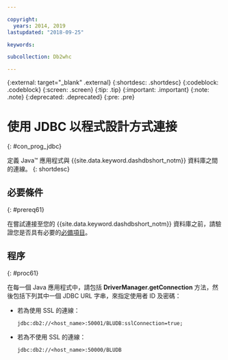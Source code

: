 ```yaml
---

copyright:
  years: 2014, 2019
lastupdated: "2018-09-25"

keywords:

subcollection: Db2whc

---
```


<!-- Attribute definitions --> 
{:external: target="_blank" .external}
{:shortdesc: .shortdesc}
{:codeblock: .codeblock}
{:screen: .screen}
{:tip: .tip}
{:important: .important}
{:note: .note}
{:deprecated: .deprecated}
{:pre: .pre}

# 使用 JDBC 以程式設計方式連接
{: #con_prog_jdbc}

定義 Java™ 應用程式與 {{site.data.keyword.dashdbshort_notm}} 資料庫之間的連線。
{: shortdesc}

## 必要條件
{: #prereq61}

在嘗試連接至您的 {{site.data.keyword.dashdbshort_notm}} 資料庫之前，請驗證您是否具有必要的[必備項目](/docs/services/Db2whc/connecting?topic=Db2whc-connect_ov#prereqs)。

<!-- Before you can connect to your database, you must perform the following steps:

- [Verify prerequisites](prereqs.html), including installing driver packages, configuring your local environment, and downloading SSL certificates (if needed)
- Collect [connection information](credentials.html), including database details such as host name and port numbers, and connection credentials such as user ID and password -->

## 程序
{: #proc61}

在每一個 Java 應用程式中，請包括 **DriverManager.getConnection** 方法，然後包括下列其中一個 JDBC URL 字串，來指定使用者 ID 及密碼：

- 若為使用 SSL 的連線：

  `jdbc:db2://<host_name>:50001/BLUDB:sslConnection=true;`

- 若為不使用 SSL 的連線：

  `jdbc:db2://<host_name>:50000/BLUDB`


